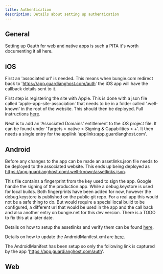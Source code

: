 ```yaml
---
title: Authentication
description: Details about setting up authentication
---
```



## General

Setting up Oauth for web and native apps is such a PITA it's worth documenting it all here.

## iOS

First an 'associated url' is needed. This means when bungie.com redirect back to 'https://app.guardianghost.com/auth' the iOS app will have the callback details sent to it.

First step is registering the site with Apple. This is done with a json file called 'apple-app-site-association' that needs to be in a folder called '.well-known' in the root of the website. This should then be deployed. Full instructions [here](https://developer.apple.com/documentation/xcode/supporting-associated-domains).

Next is to add an 'Associated Domains' entitlement to the iOS project file. It can be found under 'Targets > native > Signing & Capabilities > +'. It then needs a single entry for the applink 'applinks:app.guardianghost.com'. 

## Android

Before any changes to the app can be made an assetlinks.json file needs to be deployed to the associated website.
This ends up being deployed as https://app.guardianghost.com/.well-known/assetlinks.json.

This file contains a fingerprint from the key used to sign the app. Google handle the signing of the production
app. While a debug.keystore is used for local builds. Both fingerprints have been added for now, however the debug.keystore is published on the public git repo. For a real app this would not be a safe thing to do. But would require
a special local build to be configured, a different url that would be used in the app and the call back and also another entry on bungie.net for this dev version. There is a TODO to fix this at a later date.

Details on how to setup the assetlinks and verify them can be found [here](https://developer.android.com/training/app-links/verify-android-applinks).

Details on how to update the AndroidManifest.xml are [here](https://developer.android.com/training/app-links/deep-linking).

The AndroidManifest has been setup so only the following link is captured by the app 'https://app.guardianghost.com/auth'.
## Web